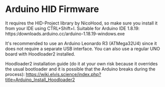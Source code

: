 # Arduino HID Firmware

It requires the HID-Project library by NicoHood, so make sure you install it from your IDE using CTRL+Shift+I.
Suitable for Arduino IDE 1.8.19: https:/downloads.arduino.cc/arduino-1.18.19-windows.exe

It's recommended to use an Arduino Leonardo R3 (ATMega32U4) since it does not require a separate USB interface.
You can also use a regular UNO board with Hoodloader2 installed.

Hoodloader2 installation guide (do it at your own risk because it overrides the usual bootloader and it is possible that the Arduino breaks during the process): 
https://wiki.elvis.science/index.php?title=Arduino_Install_Hoodloader2

